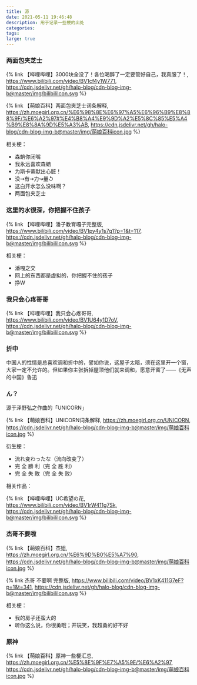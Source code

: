 ```yaml
---
title: 源
date: 2021-05-11 19:46:48
description: 用于记录一些梗的出处
categories: 
tags: 
large: true
---
```


### 两面包夹芝士

{% link 【哔哩哔哩】3000块全没了！各位喝醉了一定要管好自己，我真服了！, https://www.bilibili.com/video/BV1cf4y1W771, https://cdn.jsdelivr.net/gh/halo-blog/cdn-blog-img-b@master/img/bilibiliIcon.svg %}

{% link 【萌娘百科】两面包夹芝士词条解释, https://zh.moegirl.org.cn/%E6%98%8E%E6%97%A5%E6%96%B9%E8%88%9F/%E6%A2%97#%E4%B8%A4%E9%9D%A2%E5%8C%85%E5%A4%B9%E8%8A%9D%E5%A3%AB, https://cdn.jsdelivr.net/gh/halo-blog/cdn-blog-img-b@master/img/萌娘百科icon.jpg %}

相关梗：
+ 森蚺你闭嘴
+ 我永远喜欢森蚺
+ 为斯卡蒂献出心脏！
+ 没⇝有⇝力↝量↺
+ 这白开水怎么没味啊？
+ 两面包夹芝士

### 这里的水很深，你把握不住孩子

{% link 【哔哩哔哩】潘子教育嘎子完整版, https://www.bilibili.com/video/BV1py4y1s7q1?p=1&t=117, https://cdn.jsdelivr.net/gh/halo-blog/cdn-blog-img-b@master/img/bilibiliIcon.svg %}

相关梗：
+ 潘嘎之交
+ 网上的东西都是虚拟的，你把握不住的孩子
+ 挣W

### 我只会心疼哥哥

{% link 【哔哩哔哩】我只会心疼哥哥, https://www.bilibili.com/video/BV1U64y1D7oV, https://cdn.jsdelivr.net/gh/halo-blog/cdn-blog-img-b@master/img/bilibiliIcon.svg %}


### 折中

中国人的性情是总喜欢调和折中的，譬如你说，这屋子太暗，须在这里开一个窗，大家一定不允许的。但如果你主张拆掉屋顶他们就来调和，愿意开窗了——《无声的中国》鲁迅

### ん？

源于泽野弘之作曲的「UNICORN」

{% link 【萌娘百科】UNICORN词条解释, https://zh.moegirl.org.cn/UNICORN, https://cdn.jsdelivr.net/gh/halo-blog/cdn-blog-img-b@master/img/萌娘百科icon.jpg %}

衍生梗：
+ 流れ变わったな（流向改变了）
+ 完 全 勝 利（完 全 胜 利）
+ 完 全 失 敗（完 全 失 败）

相关作品：

{% link 【哔哩哔哩】UC希望の花, https://www.bilibili.com/video/BV1rW411g7Sk, https://cdn.jsdelivr.net/gh/halo-blog/cdn-blog-img-b@master/img/bilibiliIcon.svg %}


### 杰哥不要啦



{% link 【萌娘百科】杰姐, https://zh.moegirl.org.cn/%E6%9D%B0%E5%A7%90, https://cdn.jsdelivr.net/gh/halo-blog/cdn-blog-img-b@master/img/萌娘百科icon.jpg %}

{% link 杰哥 不要啊 完整版, https://www.bilibili.com/video/BV1xK411G7eF?p=1&t=341, https://cdn.jsdelivr.net/gh/halo-blog/cdn-blog-img-b@master/img/bilibiliIcon.svg %}

相关梗：
+ 我的房子还蛮大的
+ 听你这么说，你很勇哦；开玩笑，我超勇的好不好

### 原神

{% link 【萌娘百科】原神一些梗汇总, https://zh.moegirl.org.cn/%E5%8E%9F%E7%A5%9E/%E6%A2%97, https://cdn.jsdelivr.net/gh/halo-blog/cdn-blog-img-b@master/img/萌娘百科icon.jpg %}